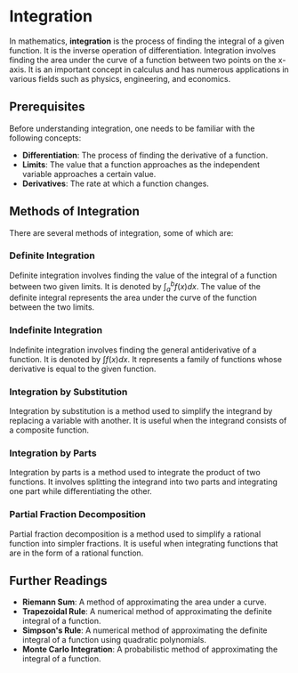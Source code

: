 # Integration

In mathematics, **integration** is the process of finding the integral of a given function. It is the inverse operation of differentiation. Integration involves finding the area under the curve of a function between two points on the x-axis. It is an important concept in calculus and has numerous applications in various fields such as physics, engineering, and economics.

## Prerequisites

Before understanding integration, one needs to be familiar with the following concepts:

- **Differentiation**: The process of finding the derivative of a function.
- **Limits**: The value that a function approaches as the independent variable approaches a certain value.
- **Derivatives**: The rate at which a function changes.

## Methods of Integration

There are several methods of integration, some of which are:

### Definite Integration

Definite integration involves finding the value of the integral of a function between two given limits. It is denoted by $\int_{a}^{b} f(x) dx$. The value of the definite integral represents the area under the curve of the function between the two limits.

### Indefinite Integration

Indefinite integration involves finding the general antiderivative of a function. It is denoted by $\int f(x) dx$. It represents a family of functions whose derivative is equal to the given function.

### Integration by Substitution

Integration by substitution is a method used to simplify the integrand by replacing a variable with another. It is useful when the integrand consists of a composite function.

### Integration by Parts

Integration by parts is a method used to integrate the product of two functions. It involves splitting the integrand into two parts and integrating one part while differentiating the other.

### Partial Fraction Decomposition

Partial fraction decomposition is a method used to simplify a rational function into simpler fractions. It is useful when integrating functions that are in the form of a rational function.

## Further Readings

- **Riemann Sum**: A method of approximating the area under a curve.
- **Trapezoidal Rule**: A numerical method of approximating the definite integral of a function.
- **Simpson's Rule**: A numerical method of approximating the definite integral of a function using quadratic polynomials.
- **Monte Carlo Integration**: A probabilistic method of approximating the integral of a function.
